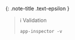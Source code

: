 <!-- LOCATION -->
<!-- _includes/components/macaca-inspector/ -->

<!-- INCLUDE -->
<!-- components/macaca-inspector/validation.md -->


<!-- MAIN CONTENT -->

{: .note-title .text-epsilon }
> ℹ️ Validation
>
> ```shell
> app-inspector -v
> ```
